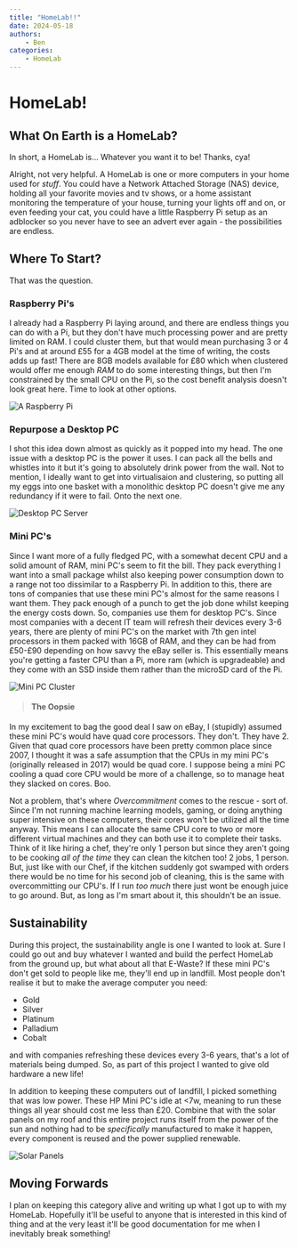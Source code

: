 ```yaml
---
title: "HomeLab!!"
date: 2024-05-18
authors:
    - Ben
categories:
    - HomeLab
---
```


# HomeLab!

## **What On Earth is a HomeLab?**

In short, a HomeLab is... Whatever you want it to be! Thanks, cya!

Alright, not very helpful. A HomeLab is one or more computers in your home used for *stuff*. You could have a Network Attached Storage (NAS) device, holding all your favorite movies and tv shows, or a home assistant monitoring the temperature of your house, turning your lights off and on, or even feeding your cat, you could have a little Raspberry Pi setup as an adblocker so you never have to see an advert ever again - the possibilities are endless.

## **Where To Start?**
That was the question. 
### Raspberry Pi's ###
I already had a Raspberry Pi laying around, and there are endless things you can do with a Pi, but they don't have much processing power and are pretty limited on RAM. I could cluster them, but that would mean purchasing 3 or 4 Pi's and at around £55 for a 4GB model at the time of writing, the costs adds up fast! There are 8GB models available for £80 which when clustered would offer me enough *RAM* to do some interesting things, but then I'm constrained by the small CPU on the Pi, so the cost benefit analysis doesn't look great here. Time to look at other options.

![A Raspberry Pi](https://hackster.imgix.net/uploads/attachments/1633750/image_hy5GtL70A4.png?auto=compress%2Cformat&w=1200 "A Raspberry Pi")

### Repurpose a Desktop PC ###
I shot this idea down almost as quickly as it popped into my head. The one issue with a desktop PC is the power it uses. I can pack all the bells and whistles into it but it's going to absolutely drink power from the wall. Not to mention, I ideally want to get into virtualisaion and clustering, so putting all my eggs into one basket with a monolithic desktop PC doesn't give me any redundancy if it were to fail. Onto the next one.

![Desktop PC Server](https://blog.briancmoses.com/images/2016/homelab/assembled_02_1280.jpg "Desktop PC Server")

### Mini PC's ###
Since I want more of a fully fledged PC, with a somewhat decent CPU and a solid amount of RAM, mini PC's seem to fit the bill. They pack everything I want into a small package whilst also keeping power consumption down to a range not too dissimilar to a Raspberry Pi. In addition to this, there are tons of companies that use these mini PC's almost for the same reasons I want them. They pack enough of a punch to get the job done whilst keeping the energy costs down. So, companies use them for desktop PC's. Since most companies with a decent IT team will refresh their devices every 3-6 years, there are plenty of mini PC's on the market with 7th gen intel processors in them packed with 16GB of RAM, and they can be had from £50-£90 depending on how savvy the eBay seller is. This essentially means you're getting a faster CPU than a Pi, more ram (which is upgradeable) and they come with an SSD inside them rather than the microSD card of the Pi.

![Mini PC Cluster](https://www.servethehome.com/wp-content/uploads/2020/07/Project-MiniMicro-Cover-Forums.jpg "Mini PC Cluster")

> #### The Oopsie ####
In my excitement to bag the good deal I saw on eBay, I (stupidly) assumed these mini PC's would have quad core processors. They don't. They have 2. Given that quad core processors have been pretty common place since 2007, I thought it was a safe assumption that the CPUs in my mini PC's (originally released in 2017) would be quad core. I suppose being a mini PC cooling a quad core CPU would be more of a challenge, so to manage heat they slacked on cores. Boo.

Not a problem, that's where *Overcommitment* comes to the rescue - sort of. Since I'm not running machine learning models, gaming, or doing anything super intensive on these computers, their cores won't be utilized all the time anyway. This means I can allocate the same CPU core to two or more different virtual machines and they can both use it to complete their tasks. Think of it like hiring a chef, they're only 1 person but since they aren't going to be cooking *all of the time* they can clean the kitchen too! 2 jobs, 1 person. But, just like with our Chef, if the kitchen suddenly got swamped with orders there would be no time for his second job of cleaning, this is the same with overcommitting our CPU's. If I run *too much* there just wont be enough juice to go around. But, as long as I'm smart about it, this shouldn't be an issue.

## **Sustainability** ##
During this project, the sustainability angle is one I wanted to look at. Sure I could go out and buy whatever I wanted and build the perfect HomeLab from the ground up, but what about all that E-Waste? If these mini PC's don't get sold to people like me, they'll end up in landfill. Most people don't realise it but to make the average computer you need:

- Gold
- Silver
- Platinum
- Palladium
- Cobalt

and with companies refreshing these devices every 3-6 years, that's a lot of materials being dumped. So, as part of this project I wanted to give old hardware a new life! 

In addition to keeping these computers out of landfill, I picked something that was low power. These HP Mini PC's idle at <7w, meaning to run these things all year should cost me less than £20. Combine that with the solar panels on my roof and this entire project runs itself from the power of the sun and nothing had to be *specifically* manufactured to make it happen, every component is reused and the power supplied renewable.

![Solar Panels](https://www.moneysavingexpert.com/content/dam/shutterstock_1988665238%20(1).jpg "Solar Panels")

## Moving Forwards ##
I plan on keeping this category alive and writing up what I got up to with my HomeLab. Hopefully it'll be useful to anyone that is interested in this kind of thing and at the very least it'll be good documentation for me when I inevitably break something!
